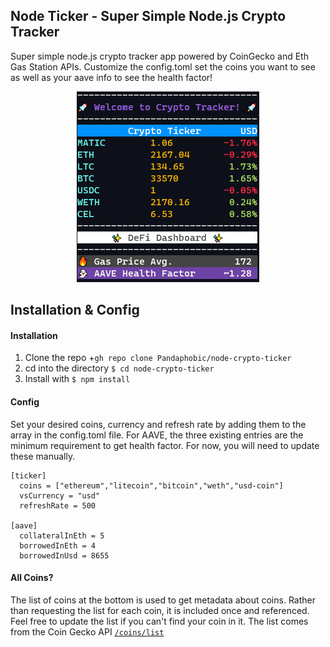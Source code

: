 ## Node Ticker - Super Simple Node.js Crypto Tracker

Super simple node.js crypto tracker app powered by CoinGecko and Eth Gas Station APIs. Customize the config.toml set the coins you want to see as well as your aave info to see the health factor!

<p align="center">
<img src="https://github.com/Pandaphobic/node-crypto-ticker/blob/main/screenshots/example_screenshot.png" 
  alt="Example View" 
  width="292" height="305">
</p>

## Installation & Config

#### Installation

1. Clone the repo +`gh repo clone Pandaphobic/node-crypto-ticker`
2. cd into the directory `$ cd node-crypto-ticker`
3. Install with `$ npm install`

#### Config

Set your desired coins, currency and refresh rate by adding them to the array in the config.toml file. For AAVE, the three existing entries are the minimum requirement to get health factor. For now, you will need to update these manually.

```
[ticker]
  coins = ["ethereum","litecoin","bitcoin","weth","usd-coin"]
  vsCurrency = "usd"
  refreshRate = 500

[aave]
  collateralInEth = 5
  borrowedInEth = 4
  borrowedInUsd = 8655
```

#### All Coins?

The list of coins at the bottom is used to get metadata about coins. Rather than requesting the list for each coin, it is included once and referenced. Feel free to update the list if you can't find your coin in it. The list comes from the Coin Gecko API [`/coins/list`](https://api.coingecko.com/api/v3/coins/list)
